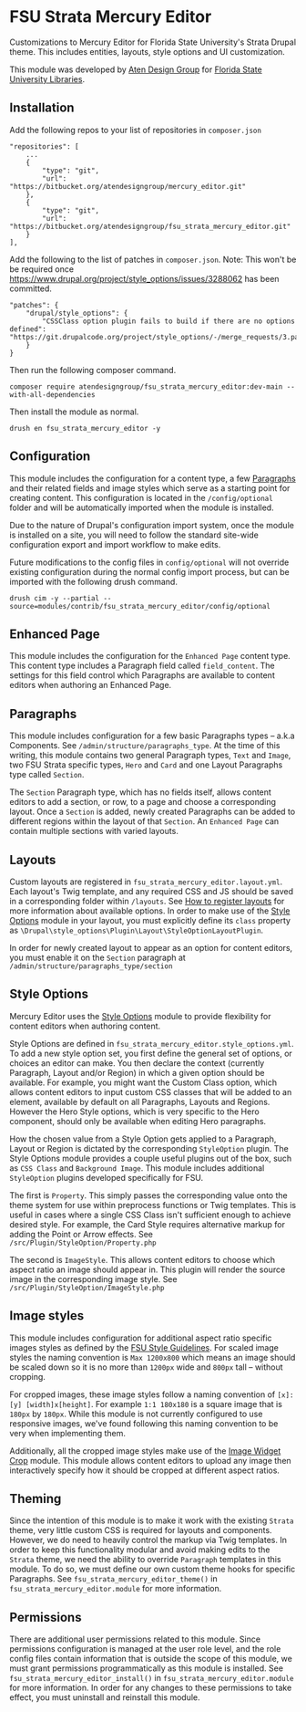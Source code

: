 # FSU Strata Mercury Editor
Customizations to Mercury Editor for Florida State University's Strata Drupal theme. This includes entities, layouts, style options and UI customization.

This module was developed by [Aten Design Group](https://aten.io) for [Florida State University Libraries](https://www.lib.fsu.edu/).

## Installation

Add the following repos to your list of repositories in `composer.json`

```
"repositories": [
    ...
    {
        "type": "git",
        "url": "https://bitbucket.org/atendesigngroup/mercury_editor.git"
    },
    {
        "type": "git",
        "url": "https://bitbucket.org/atendesigngroup/fsu_strata_mercury_editor.git"
    }
],
```

Add the following to the list of patches in `composer.json`. Note: This won't be be required once https://www.drupal.org/project/style_options/issues/3288062 has been committed.
```
"patches": {
    "drupal/style_options": {
        "CSSClass option plugin fails to build if there are no options defined": "https://git.drupalcode.org/project/style_options/-/merge_requests/3.patch"
    }
}
```

Then run the following composer command.
```
composer require atendesigngroup/fsu_strata_mercury_editor:dev-main --with-all-dependencies
```

Then install the module as normal.
```
drush en fsu_strata_mercury_editor -y
```

## Configuration
This module includes the configuration for a content type, a few [Paragraphs](https://www.drupal.org/project/paragraphs) and their related fields and image styles which serve as a starting point for creating content. This configuration is located in the `/config/optional` folder and will be automatically imported when the module is installed.

Due to the nature of Drupal's configuration import system, once the module is installed on a site, you will need to follow the standard site-wide configuration export and import workflow to make edits.

Future modifications to the config files in `config/optional` will not override existing configuration during the normal config import process, but can be imported with the following drush command.

```
drush cim -y --partial --source=modules/contrib/fsu_strata_mercury_editor/config/optional
```
## Enhanced Page
This module includes the configuration for the `Enhanced Page` content type. This content type includes a Paragraph field called `field_content`. The settings for this field control which Paragraphs are available to content editors when authoring an Enhanced Page.

## Paragraphs
This module includes configuration for a few basic Paragraphs types – a.k.a Components. See `/admin/structure/paragraphs_type`. At the time of this writing, this module contains two general Paragraph types, `Text` and `Image`, two FSU Strata specific types, `Hero` and `Card` and one Layout Paragraphs type called `Section`.

The `Section` Paragraph type, which has no fields itself, allows content editors to add a section, or row, to a page and choose a corresponding layout.  Once a `Section` is added, newly created Paragraphs can be added to different regions within the layout of that `Section`. An `Enhanced Page` can contain multiple sections with varied layouts.

## Layouts
Custom layouts are registered in `fsu_strata_mercury_editor.layout.yml`. Each layout's Twig template, and any required CSS and JS should be saved in a corresponding folder within `/layouts`. See [How to register layouts](https://www.drupal.org/docs/drupal-apis/layout-api/how-to-register-layouts) for more information about available options. In order to make use of the [Style Options](https://www.drupal.org/project/style_options) module in your layout, you must explicitly define its `class` property as `\Drupal\style_options\Plugin\Layout\StyleOptionLayoutPlugin`.

In order for newly created layout to appear as an option for content editors, you must enable it on the `Section` paragraph at `/admin/structure/paragraphs_type/section`

## Style Options
Mercury Editor uses the [Style Options](https://www.drupal.org/project/style_options) module to provide flexibility for content editors when authoring content.

Style Options are defined in `fsu_strata_mercury_editor.style_options.yml`. To add a new style option set, you first define the general set of options, or choices an editor can make. You then declare the context (currently Paragraph, Layout and/or Region) in which a given option should be available. For example, you might want the Custom Class option, which allows content editors to input custom CSS classes that will be added to an element, available by default on all Paragraphs, Layouts and Regions. However the Hero Style options, which is very specific to the Hero component, should only be available when editing Hero paragraphs.

How the chosen value from a Style Option gets applied to a Paragraph, Layout or Region is dictated by the corresponding `StyleOption` plugin. The Style Options module provides a couple useful plugins out of the box, such as `CSS Class` and `Background Image`. This module includes additional `StyleOption` plugins developed specifically for FSU.

The first is `Property`. This simply passes the corresponding value onto the theme system for use within preprocess functions or Twig templates. This is useful in cases where a single CSS Class isn't sufficient enough to achieve desired style. For example, the Card Style requires alternative markup for adding the Point or Arrow effects.
See `/src/Plugin/StyleOption/Property.php`

The second is `ImageStyle`. This allows content editors to choose which aspect ratio an image should appear in. This plugin will render the source image in the corresponding image style.
See `/src/Plugin/StyleOption/ImageStyle.php`

## Image styles
This module includes configuration for additional aspect ratio specific images styles as defined by the [FSU Style Guidelines](https://webstyle.unicomm.fsu.edu/3.3/images/). For scaled image styles the naming convention is `Max 1200x800` which means an image should be scaled down so it is no more than `1200px` wide and `800px` tall – without cropping.

For cropped images, these image styles follow a naming convention of `[x]:[y] [width]x[height]`. For example `1:1 180x180` is a square image that is `180px` by `180px`. While this module is not currently configured to use responsive images, we've found following this naming convention to be very when implementing them.

Additionally, all the cropped image styles make use of the [Image Widget Crop](https://www.drupal.org/project/image_widget_crop) module. This module allows content editors to upload any image then interactively specify how it should be cropped at different aspect ratios.

## Theming
Since the intention of this module is to make it work with the existing `Strata` theme, very little custom CSS is required for layouts and components. However, we do need to heavily control the markup via Twig templates. In order to keep this functionality modular and avoid making edits to the `Strata` theme, we need the ability to override `Paragraph` templates in this module. To do so, we must define our own custom theme hooks for specific Paragraphs. See `fsu_strata_mercury_editor_theme()` in `fsu_strata_mercury_editor.module` for more information.

## Permissions
There are additional user permissions related to this module. Since permissions configuration is managed at the user role level, and the role config files contain information that is outside the scope of this module, we must grant permissions programmatically as this module is installed. See `fsu_strata_mercury_editor_install()` in `fsu_strata_mercury_editor.module` for more information. In order for any changes to these permissions to take effect, you must uninstall and reinstall this module.
